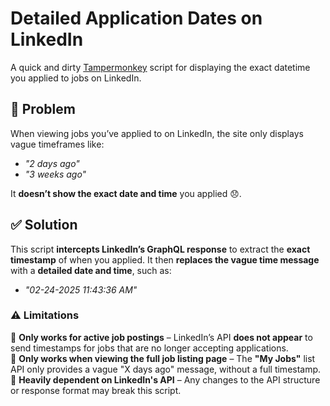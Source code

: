 # **Detailed Application Dates on LinkedIn**
A quick and dirty [Tampermonkey](https://www.tampermonkey.net/) script for displaying the exact datetime you applied to jobs on LinkedIn.

## **🛑 Problem**
When viewing jobs you’ve applied to on LinkedIn, the site only displays vague timeframes like:
- *"2 days ago"*
- *"3 weeks ago"*

It **doesn’t show the exact date and time** you applied 😞.

## **✅ Solution**
This script **intercepts LinkedIn’s GraphQL response** to extract the **exact timestamp** of when you applied. It then **replaces the vague time message** with a **detailed date and time**, such as:
- *"02-24-2025 11:43:36 AM"*

### **⚠️ Limitations**
🚫 **Only works for active job postings** – LinkedIn’s API **does not appear** to send timestamps for jobs that are no longer accepting applications.\
🚫 **Only works when viewing the full job listing page** – The **"My Jobs"** list API only provides a vague "X days ago" message, without a full timestamp.\
🚫 **Heavily dependent on LinkedIn's API** – Any changes to the API structure or response format may break this script.
